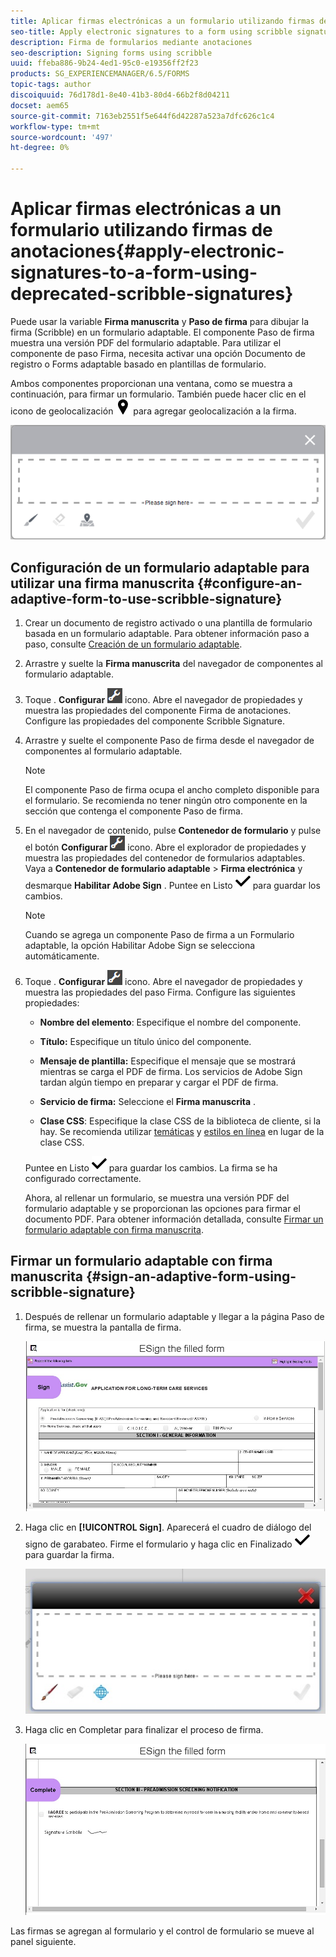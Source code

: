 ```yaml
---
title: Aplicar firmas electrónicas a un formulario utilizando firmas de anotaciones
seo-title: Apply electronic signatures to a form using scribble signatures
description: Firma de formularios mediante anotaciones
seo-description: Signing forms using scribble
uuid: ffeba886-9b24-4ed1-95c0-e19356ff2f23
products: SG_EXPERIENCEMANAGER/6.5/FORMS
topic-tags: author
discoiquuid: 76d178d1-8e40-41b3-80d4-66b2f8d04211
docset: aem65
source-git-commit: 7163eb2551f5e644f6d42287a523a7dfc626c1c4
workflow-type: tm+mt
source-wordcount: '497'
ht-degree: 0%

---
```



# Aplicar firmas electrónicas a un formulario utilizando firmas de anotaciones{#apply-electronic-signatures-to-a-form-using-deprecated-scribble-signatures}

Puede usar la variable **Firma manuscrita** y **Paso de firma** para dibujar la firma (Scribble) en un formulario adaptable. El componente Paso de firma muestra una versión PDF del formulario adaptable. Para utilizar el componente de paso Firma, necesita activar una opción Documento de registro o Forms adaptable basado en plantillas de formulario.

Ambos componentes proporcionan una ventana, como se muestra a continuación, para firmar un formulario. También puede hacer clic en el icono de geolocalización ![aem_6_3_geolocation](assets/aem_6_3_geolocation.png) para agregar geolocalización a la firma.

![Cuadro de diálogo de signo de almohadilla](assets/scribble-signature.png)

## Configuración de un formulario adaptable para utilizar una firma manuscrita {#configure-an-adaptive-form-to-use-scribble-signature}

1. Crear un documento de registro activado o una plantilla de formulario basada en un formulario adaptable. Para obtener información paso a paso, consulte [Creación de un formulario adaptable](creating-adaptive-form.md).
1. Arrastre y suelte la **Firma manuscrita** del navegador de componentes al formulario adaptable.
1. Toque . **Configurar** ![configure](assets/configure.png) icono. Abre el navegador de propiedades y muestra las propiedades del componente Firma de anotaciones. Configure las propiedades del componente Scribble Signature.
1. Arrastre y suelte el componente Paso de firma desde el navegador de componentes al formulario adaptable.

   >[!NOTE]
   >
   >El componente Paso de firma ocupa el ancho completo disponible para el formulario. Se recomienda no tener ningún otro componente en la sección que contenga el componente Paso de firma.

1. En el navegador de contenido, pulse **Contenedor de formulario** y pulse el botón **Configurar** ![](assets/configure.png) icono. Abre el explorador de propiedades y muestra las propiedades del contenedor de formularios adaptables. Vaya a **Contenedor de formulario adaptable** > **Firma electrónica** y desmarque **Habilitar Adobe Sign** . Puntee en Listo ![aem_6_3_forms_save](assets/aem_6_3_forms_save.png) para guardar los cambios.

   >[!NOTE]
   >
   >Cuando se agrega un componente Paso de firma a un Formulario adaptable, la opción Habilitar Adobe Sign se selecciona automáticamente.

1. Toque . **Configurar** ![configure](assets/configure.png) icono. Abre el navegador de propiedades y muestra las propiedades del paso Firma. Configure las siguientes propiedades:

   * **Nombre del elemento**: Especifique el nombre del componente.

   * **Título:** Especifique un título único del componente.
   * **Mensaje de plantilla:** Especifique el mensaje que se mostrará mientras se carga el PDF de firma. Los servicios de Adobe Sign tardan algún tiempo en preparar y cargar el PDF de firma.
   * **Servicio de firma:** Seleccione el **Firma manuscrita** .

   * **Clase CSS**: Especifique la clase CSS de la biblioteca de cliente, si la hay. Se recomienda utilizar [temáticas](themes.md) y [estilos en línea](inline-style-adaptive-forms.md) en lugar de la clase CSS.

   Puntee en Listo ![aem_6_3_forms_save](assets/aem_6_3_forms_save.png) para guardar los cambios. La firma se ha configurado correctamente.

   Ahora, al rellenar un formulario, se muestra una versión PDF del formulario adaptable y se proporcionan las opciones para firmar el documento PDF. Para obtener información detallada, consulte [Firmar un formulario adaptable con firma manuscrita](signing-forms-using-scribble.md#sign-an-adaptive-form-using-scribble-signature).

## Firmar un formulario adaptable con firma manuscrita {#sign-an-adaptive-form-using-scribble-signature}

1. Después de rellenar un formulario adaptable y llegar a la página Paso de firma, se muestra la pantalla de firma.

   ![Pantalla de firma para la página EchoSign](assets/esignscribblesign.jpg)

1. Haga clic en **[!UICONTROL Sign]**. Aparecerá el cuadro de diálogo del signo de garabateo. Firme el formulario y haga clic en Finalizado ![aem_6_3_forms_save](assets/aem_6_3_forms_save.png) para guardar la firma.

   ![Cuadro de diálogo de signo de almohadilla](assets/scribblewidget.jpg)

1. Haga clic en Completar para finalizar el proceso de firma.

   ![Completar el proceso de firma](assets/scribblecomplete.jpg)

Las firmas se agregan al formulario y el control de formulario se mueve al panel siguiente.


